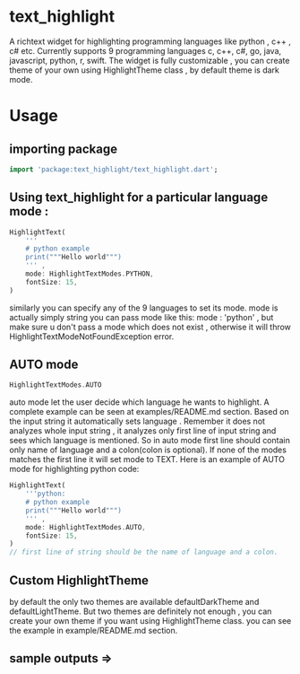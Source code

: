 # text_highlight

A richtext widget for highlighting programming languages like python , c++ , c# etc. Currently supports 9 programming languages 
c, c++, c#, go, java, javascript, python, r, swift. The widget is fully customizable , you can create theme of your own using 
HighlightTheme class , by default theme is dark mode.

# Usage

## importing package

```dart
import 'package:text_highlight/text_highlight.dart';
```

## Using text_highlight for a particular language mode :

```dart
HighlightText(
    '''
    # python example
    print("""Hello world""")
    ''' ,
    mode: HighlightTextModes.PYTHON,
    fontSize: 15,
)
```
similarly you can specify any of the 9 languages to set its mode. mode is actually simply string you can pass mode like this:
mode : 'python' ,
but make sure u don't pass a mode which does not exist , otherwise it will throw HighlightTextModeNotFoundException error.

## AUTO mode

```dart
HighlightTextModes.AUTO
```
auto mode let the user decide which language he wants to highlight. A complete example can be seen at examples/README.md section.
Based on the input string it automatically sets language . Remember it does not analyzes whole input string , it analyzes only 
first line of input string and sees which language is mentioned. So in auto mode first line should contain only name of language 
and a colon(colon is optional). If none of the modes matches the first line it will set mode to TEXT.
Here is an example of AUTO mode for highlighting python code:
```dart
HighlightText(
    '''python:
    # python example
    print("""Hello world""")
    ''' ,
    mode: HighlightTextModes.AUTO,
    fontSize: 15,
)
// first line of string should be the name of language and a colon.
```

## Custom HighlightTheme 

by default the only two themes are available defaultDarkTheme and defaultLightTheme. But two themes are definitely not enough 
, you can create your own theme if you want using HighlightTheme class. you can see the example in example/README.md section.

## sample outputs => 


